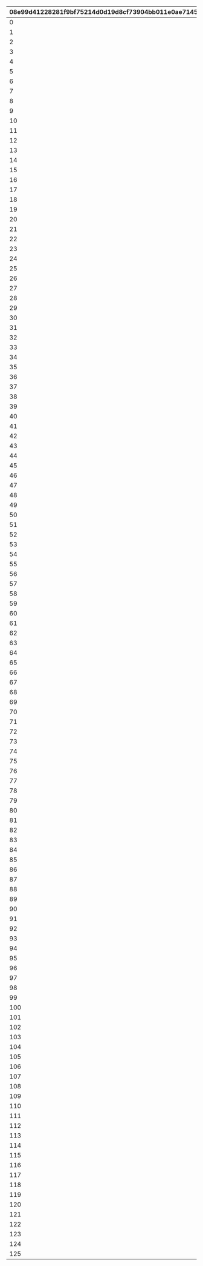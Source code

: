 |08e99d41228281f9bf75214d0d19d8cf73904bb011e0ae714555a9c733ad5f75|3b46ffeb57a3716f371e19bb2a5db7a09101ead6ea47cd6a96a93281058a9ce5|ecd0aa2c0aac656c9950c31ee67aa79211bb7b0d4895f582992dbef1bf176b74|1ede1bc723d76a92c187813c49469b85d356073ecd2dd909b2bfa47d292a1c76|b8f89bad3a33b859e3eaaadc19556a6df7ed9d0550a018ccb8d9796d7b6bed2d|3f9864d480724782f89479a72120547668a90bbc6b3ea9c5e1606d4f89b1eed4|694704d64a2cc078d23f30d7804ad816508440e39b56249c7d80f6a282ac9256|88cc4c3082a98105c707fadb03a46cf638d64685ab875dda863b2015dc1fa135|4d8a9a4d96ec595ab1d2fde1f5a046cd20c7f4eb5f0e34e0b64e56f4725f3f20|9f68eac91b3e22be733a8b3dc655fb955c282765b43fc066ab4a47b51149e151|5b2ed8cc71bbd6dd5418e018994ccfdd04c53364c4e7954fd397c85d2690996d|191083389df40be76141f90c240db8961d74974c3cb7039dc6257a3d5f31891e|
| --- | --- | --- | --- | --- | --- | --- | --- | --- | --- | --- | --- |
|0|0|0|104|11041|4|1|1|2|0|0|101|
|1|0|0|14|10141|2|2|2|3|0|0|201|
|2|0|0|103|11031|2|3|3|2|0|0|301|
|3|0|0|102|11021|1|4|4|1|0|0|401|
|4|0|0|104|11041|4|5|5|2|0|0|501|
|5|0|0|1|10011|1|6|6|3|0|0|601|
|6|0|0|101|11011|3|7|7|4|0|0|701|
|7|0|0|100|11001|1|8|8|3|0|0|801|
|8|0|0|104|11041|4|9|9|2|0|0|901|
|9|0|0|1|10011|2|10|10|3|0|0|1001|
|10|0|0|51|10511|1|11|11|4|0|0|1101|
|11|0|0|52|10521|2|12|12|3|0|0|1201|
|12|0|0|104|11041|4|13|13|2|0|0|1301|
|13|0|0|103|11031|1|14|14|1|0|0|1401|
|14|0|0|102|11021|1|15|15|2|0|0|1501|
|15|0|0|1|10011|1|16|16|3|0|0|1601|
|16|0|0|104|11041|4|17|17|2|0|0|1701|
|17|0|0|50|10501|2|18|18|3|0|0|1801|
|18|0|0|101|11011|3|19|19|4|0|0|1901|
|19|0|0|100|11001|2|20|20|3|0|0|2001|
|20|0|0|104|11041|4|21|21|2|0|0|2101|
|21|0|0|1|10011|3|22|22|1|0|0|2201|
|22|0|0|100|11001|2|23|23|3|0|0|2301|
|23|0|0|101|11011|2|24|24|2|0|0|2401|
|24|0|0|104|11041|4|25|25|3|0|0|2501|
|25|0|0|50|10501|3|26|26|4|0|0|2601|
|26|0|0|52|10521|3|27|27|3|0|0|2701|
|27|0|0|50|10501|1|28|28|1|0|0|2801|
|28|0|0|104|11041|4|29|29|2|0|0|2901|
|29|0|0|51|10511|3|30|30|1|0|0|3001|
|30|0|0|100|11001|2|31|31|2|0|0|3101|
|31|0|0|101|11011|1|32|32|3|0|0|3201|
|32|0|0|104|11041|4|33|33|4|0|0|3301|
|33|0|0|100|11001|3|34|34|3|0|0|3401|
|34|0|0|104|11041|4|35|35|2|0|0|3501|
|35|0|0|103|11031|2|36|36|3|0|0|3601|
|36|0|0|102|11021|1|37|37|2|0|0|3701|
|37|0|0|50|10501|2|38|38|1|0|0|3801|
|38|0|0|102|11021|3|39|39|3|0|0|3901|
|39|0|0|104|11041|4|40|40|4|0|0|4001|
|40|0|0|100|11001|1|41|41|3|0|0|4101|
|41|0|0|52|10521|3|42|42|2|0|0|4201|
|42|0|0|104|11041|4|43|43|1|0|0|4301|
|43|0|0|103|11031|1|44|44|2|0|0|4401|
|44|0|0|104|11041|4|45|45|1|0|0|4501|
|45|0|0|101|11011|3|46|46|3|0|0|4601|
|46|0|0|102|11021|1|47|47|4|0|0|4701|
|47|0|0|104|11041|4|48|48|2|0|0|4801|
|48|0|0|103|11031|2|49|49|3|0|0|4901|
|49|0|0|104|11041|4|50|50|2|0|0|5001|
|50|0|0|101|11011|2|51|51|1|0|0|5101|
|51|0|0|102|11021|3|52|52|2|0|0|5201|
|52|0|0|104|11041|4|53|53|3|0|0|5301|
|53|0|0|52|10521|1|54|54|4|0|0|5401|
|54|0|0|103|11031|3|55|55|3|0|0|5501|
|55|0|0|104|11041|4|56|56|4|0|0|5601|
|56|0|0|100|11001|1|57|57|2|0|0|5701|
|57|0|0|101|11011|3|58|58|3|0|0|5801|
|58|0|0|103|11031|2|59|59|4|0|0|5901|
|59|0|0|104|11041|4|60|60|3|0|0|6001|
|60|0|0|102|11021|1|61|61|1|0|0|6101|
|61|0|0|50|10501|3|62|62|2|0|0|6201|
|62|0|0|104|11041|4|63|63|1|0|0|6301|
|63|0|0|103|11031|2|64|64|2|0|0|6401|
|64|0|0|102|11021|1|65|65|3|0|0|6501|
|65|0|0|104|11041|4|66|66|2|0|0|6601|
|66|0|0|52|10521|1|67|67|3|0|0|6701|
|67|0|0|102|11021|2|68|68|2|0|0|6801|
|68|0|0|104|11041|4|69|69|4|0|0|6901|
|69|0|0|103|11031|2|70|70|3|0|0|7001|
|70|0|0|101|11011|3|71|71|2|0|0|7101|
|71|0|0|100|11001|2|72|72|3|0|0|7201|
|72|0|0|104|11041|4|73|73|1|0|0|7301|
|73|0|0|103|11031|1|74|74|1|0|0|7401|
|74|0|0|102|11021|3|75|75|3|0|0|7501|
|75|0|0|50|10501|1|76|76|4|0|0|7601|
|76|0|0|104|11041|4|77|77|3|0|0|7701|
|77|0|0|101|11011|2|78|78|2|0|0|7801|
|78|0|0|100|11001|3|79|79|3|0|0|7901|
|79|0|0|104|11041|4|80|80|2|0|0|8001|
|80|0|0|52|10521|3|81|81|1|0|0|8101|
|81|0|0|101|11011|1|82|82|2|0|0|8201|
|82|0|0|50|10501|3|83|83|4|0|0|8301|
|83|0|0|103|11031|1|84|84|3|0|0|8401|
|84|0|0|104|11041|4|85|85|2|0|0|8501|
|85|0|0|100|11001|2|86|86|3|0|0|8601|
|86|0|0|102|11021|2|87|87|2|0|0|8701|
|87|0|0|103|11031|2|88|88|1|0|0|8801|
|88|0|0|104|11041|4|89|89|3|0|0|8901|
|89|0|0|102|11021|1|90|90|2|0|0|9001|
|90|0|0|104|11041|4|91|91|3|0|0|9101|
|91|0|0|50|10501|3|92|92|4|0|0|9201|
|92|0|0|104|11041|4|93|93|3|0|0|9301|
|93|0|0|102|11021|1|94|94|2|0|0|9401|
|94|0|0|103|11031|2|95|95|2|0|0|9501|
|95|0|0|104|11041|4|96|96|3|0|0|9601|
|96|0|0|104|11041|4|97|97|2|0|0|9701|
|97|0|0|101|11011|2|98|98|2|0|0|9801|
|98|0|0|104|11041|4|99|99|3|0|0|9901|
|99|0|0|102|11021|1|100|100|1|0|0|10001|
|100|0|0|103|11031|3|101|101|3|0|0|10101|
|101|0|0|104|11041|4|102|102|4|0|0|10201|
|102|0|0|50|10501|3|103|103|2|0|0|10301|
|103|0|0|100|11001|1|104|104|3|0|0|10401|
|104|0|0|104|11041|4|105|105|4|0|0|10501|
|105|0|0|103|11031|2|106|106|2|0|0|10601|
|106|0|0|104|11041|4|107|107|1|0|0|10701|
|107|0|0|103|11031|2|108|108|3|0|0|10801|
|108|0|0|100|11001|3|109|109|3|0|0|10901|
|109|0|0|104|11041|4|110|110|1|0|0|11001|
|110|0|0|101|11011|3|111|111|2|0|0|11101|
|111|0|0|104|11041|4|112|112|4|0|0|11201|
|112|0|0|102|11021|1|113|113|3|0|0|11301|
|113|0|0|104|11041|4|114|114|2|0|0|11401|
|114|0|0|103|11031|2|115|115|4|0|0|11501|
|115|0|0|104|11041|4|116|116|3|0|0|11601|
|116|0|0|102|11021|2|117|117|2|0|0|11701|
|117|0|0|104|11041|4|118|118|2|0|0|11801|
|118|0|0|52|10521|3|119|119|1|0|0|11901|
|119|0|0|104|11041|4|120|120|3|0|0|12001|
|120|0|0|102|11021|1|121|121|3|0|0|12101|
|121|0|0|103|11031|3|122|122|4|0|0|12201|
|122|0|0|100|11001|2|123|123|2|0|0|12301|
|123|0|0|102|11021|1|124|124|1|0|0|12401|
|124|0|0|104|11041|4|125|125|3|0|0|12501|
|125|0|0|101|11011|2|126|126|2|0|0|12601|